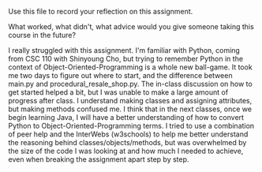 Use this file to record your reflection on this assignment. 

What worked, what didn't, what advice would you give someone taking this course in the future?

I really struggled with this assignment. I'm familiar with Python, coming from CSC 110 with Shinyoung Cho, but trying to remember Python in the context of Object-Oriented-Programming is a whole new ball-game. It took me two days to figure out where to start, and the difference between main.py and procedural_resale_shop.py. The in-class discussion on how to get started helped a bit, but I was unable to make a large amount of progress after class. I understand making classes and assigning attributes, but making methods confused me. I think that in the next classes, once we begin learning Java, I will have a better understanding of how to convert Python to Object-Oriented-Programming terms. I tried to use a combination of peer help and the InterWebs (w3schools) to help me better understand the reasoning behind classes/objects/methods, but was overwhelmed by the size of the code I was looking at and how much I needed to achieve, even when breaking the assignment apart step by step. 